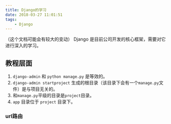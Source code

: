 ```yaml
---
title: Django的学习
date: 2018-03-27 11:01:51
tags:
    - Django
---
```

（这个文档可能会有较大的变动）
Django 是目前公司开发的核心框架，需要对它进行深入的学习。

## 教程层面
1. `django-admin` 和 `python manage.py` 是等效的。
1. `django-admin startproject` 生成的根目录（该目录下会有一个`manage.py`文件）是与项目无关的。
2. 和`manage.py`平级的目录是`project`目录。
3. `app` 目录位于 `project` 目录下。


### url路由